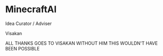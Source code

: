 # MinecraftAI

Idea Curator / Adviser

Visakan

ALL THANKS GOES TO VISAKAN WITHOUT HIM THIS WOULDN'T HAVE BEEN POSSIBLE
